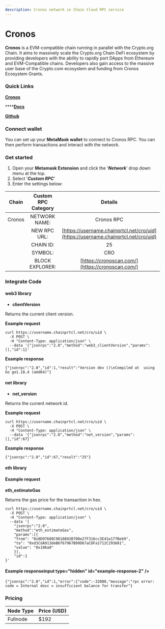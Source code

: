 ```yaml
---
description: Cronos network in Chain Cloud RPC service
---
```


# Cronos

**Cronos** is a EVM-compatible chain running in parallel with the Crypto.org Chain. It aims to massively scale the Crypto.org Chain DeFi ecosystem by providing developers with the ability to rapidly port DApps from Ethereum and EVM-Compatible chains. Developers also gain access to the massive user base of the Crypto.com ecosystem and funding from Cronos Ecosystem Grants.

### **Quick Links**[​](https://docs.chain.com/docs/cloud/supported-chains/cronos/#quick-links) <input type="hidden" id="quick-links" />

****[**Cronos**](https://cronos.org/)****

****[**Docs**](https://docs.cronos.org/getting-started/readme)**​**

****[**Github**](https://github.com/crypto-org-chain/cronos)****

### Connect wallet[​](https://docs.chain.com/docs/cloud/supported-chains/cronos/#connect-wallet) <input type="hidden" id="connect-wallet" />

You can set up your **MetaMask wallet** to connect to Cronos RPC. You can then perform transactions and interact with the network.

### Get started[​](https://docs.chain.com/docs/cloud/supported-chains/cronos/#get-started) <input type="hidden" id="get-started" />

1. Open your **Metamask Extension** and click the '_**Network**_' drop down menu at the top.
2. Select '_**Custom RPC**_'
3. Enter the settings below:

| Chain  | Custom RPC Category |                                   Details                                    |
| :----: | :-----------------: | :--------------------------------------------------------------------------: |
| Cronos |    NETWORK NAME:    |                                  Cronos RPC                                  |
|        |    NEW RPC URL:     | [https://username.chainprtcl.net/cro/uid](https://username.chainprtcl.net/cro/uid) |
|        |      CHAIN ID:      |                                      25                                      |
|        |       SYMBOL:       |                                     CRO                                      |
|        |   BLOCK EXPLORER:   |               [https://cronoscan.com/](https://cronoscan.com/)               |

### Integrate Code[​](https://docs.chain.com/docs/cloud/supported-chains/cronos/#gnosis-1) <input type="hidden" id="gnosis-1" />

#### web3 library[​](https://docs.chain.com/docs/cloud/supported-chains/cronos/#web3-library) <input type="hidden" id="web3-library" />

* **clientVersion**

Returns the current client version.

**Example request**[**​**](https://docs.chain.com/docs/cloud/supported-chains/cronos/#example-request)

```
curl https://username.chainprtcl.net/cro/uid \
  -X POST \
  -H "Content-Type: application/json" \
  --data '{"jsonrpc":"2.0","method":"web3_clientVersion","params":[],"id":1}'
```

**Example response**[**​**](https://docs.chain.com/docs/cloud/supported-chains/cronos/#example-response)

```
{"jsonrpc":"2.0","id":1,"result":"Version dev ()\nCompiled at  using Go go1.18.4 (amd64)"}
```

#### net library[​](https://docs.chain.com/docs/cloud/supported-chains/cronos/#net-library) <input type="hidden" id="net-library" />

* **net\_version**

Returns the current network id.

**Example request**[**​**](https://docs.chain.com/docs/cloud/supported-chains/cronos/#example-request-1)

```
curl https://username.chainprtcl.net/cro/uid \
  -X POST \
  -H "Content-Type: application/json" \
  --data '{"jsonrpc":"2.0","method":"net_version","params":[],"id":67}'
```

**Example response**[**​**](https://docs.chain.com/docs/cloud/supported-chains/cronos/#example-response-1)

```
{"jsonrpc":"2.0","id":67,"result":"25"}
```

#### eth library[​](https://docs.chain.com/docs/cloud/supported-chains/cronos/#eth-library) <input type="hidden" id="eth-library" />

#### Example request[​](https://docs.chain.com/docs/cloud/supported-chains/cronos/#example-request-2) <input type="hidden" id="example-request-2" />

**eth\_estimateGas**

Returns the gas price for the transaction in hex.

```
curl https://username.chainprtcl.net/cro/uid \
  -X POST \
  -H "Content-Type: application/json" \
  --data '{
    "jsonrpc":"2.0",
    "method":"eth_estimateGas",
    "params":[{
    "from": "0x8D97689C9818892B700e27F316cc3E41e17fBeb9",
    "to": "0xd3CdA913deB6f67967B99D67aCDFa1712C293601",
    "value": "0x186a0"
    }],
    "id":1
}'
```

#### Example response[​](https://docs.chain.com/docs/cloud/supported-chains/cronos/#example-response-2) input type="hidden" id="example-response-2" />

```
{"jsonrpc":"2.0","id":1,"error":{"code":-32000,"message":"rpc error: code = Internal desc = insufficient balance for transfer"}
```

### Pricing[​](https://docs.chain.com/docs/cloud/supported-chains/cronos/#pricing) <input type="hidden" id="pricing" />

| Node Type             | Price (USD)          |
| --------------------- | ---------------------|
| Fullnode              | $192                 |